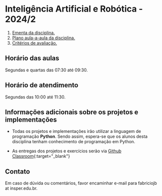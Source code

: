 # Inteligência Artificial e Robótica - 2024/2

1. [Ementa da disciplina.](ementa.md)
2. [Plano aula-a-aula da disciplina.](plano_de_aulas.md)
3. [Critérios de avaliação.](avaliacao.md)

## Horário das aulas

Segundas e quartas das 07:30 até 09:30.

## Horário de atendimento

Segundas das 10:00 até 11:30. 

## Informações adicionais sobre os projetos e implementações

* Todas os projetos e implementações irão utilizar a linguagem de programação **Python**. Sendo assim, espera-se que os alunos desta disciplina tenham conhecimento de programação em Python. 

* As entregas dos projetos e exercícios serão via [Github Classroom](https://classroom.github.com/classrooms/66448216-insper-classroom-ia-2024-2){:target="_blank"}

## Contato

Em caso de dúvida ou comentários, favor encaminhar e-mail para fabriciojb at insper.edu.br. 
